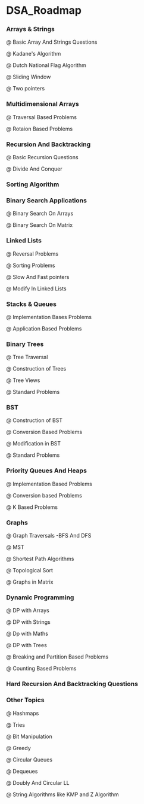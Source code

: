 
# DSA_Roadmap

### Arrays & Strings

@ Basic Array And Strings Questions

@ Kadane's Algorithm

@ Dutch National Flag Algorithm

@ Sliding Window

@ Two pointers

### Multidimensional Arrays

@ Traversal Based Problems

@ Rotaion Based Problems

### Recursion And Backtracking

@ Basic Recursion Questions

@ Divide And Conquer

### Sorting Algorithm

### Binary Search Applications 

@ Binary Search On Arrays

@ Binary Search On Matrix

### Linked Lists

@ Reversal Problems 

@ Sorting Problems

@ Slow And Fast pointers

@ Modify In Linked Lists

### Stacks & Queues 

@ Implementation Bases Problems

@ Application Based Problems

### Binary Trees

@ Tree Traversal

@ Construction of Trees

@ Tree Views

@ Standard Problems

### BST

@ Construction of BST

@ Conversion Based Problems

@ Modification in BST

@ Standard Problems

### Priority Queues And Heaps

@ Implementation Based Problems

@ Conversion based Problems

@ K Based Problems

### Graphs

@ Graph Traversals -BFS And DFS

@ MST

@ Shortest Path Algorithms

@ Topological Sort

@ Graphs in Matrix 

### Dynamic Programming 

@ DP with Arrays

@ DP with Strings

@ Dp with Maths 

@ DP with Trees

@ Breaking and Partition Based Problems

@ Counting Based Problems

### Hard Recursion And Backtracking Questions

### Other Topics

@ Hashmaps

@ Tries

@ Bit Manipulation

@ Greedy 

@ Circular Queues

@ Dequeues

@ Doubly And Circular LL

@ String Algorithms like KMP and Z Algorithm

